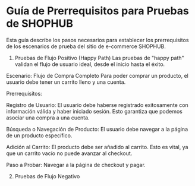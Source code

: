 Guía de Prerrequisitos para Pruebas de SHOPHUB
===========================================================================
Esta guía describe los pasos necesarios para establecer los prerrequisitos de los escenarios de prueba del sitio de e-commerce SHOPHUB.


1. Pruebas de Flujo Positivo (Happy Path)
Las pruebas de "happy path" validan el flujo de usuario ideal, desde el inicio hasta el éxito.

Escenario: Flujo de Compra Completo
Para poder comprar un producto, el usuario debe tener un carrito lleno y una cuenta.

Prerrequisitos:

Registro de Usuario: El usuario debe haberse registrado exitosamente con información válida y haber iniciado sesión. Esto garantiza que podemos asociar una compra a una cuenta.

Búsqueda o Navegación de Producto: El usuario debe navegar a la página de un producto específico.

Adición al Carrito: El producto debe ser añadido al carrito. Esto es vital, ya que un carrito vacío no puede avanzar al checkout.

Paso a Probar: Navegar a la página de checkout y pagar.

2. Pruebas de Flujo Negativo
